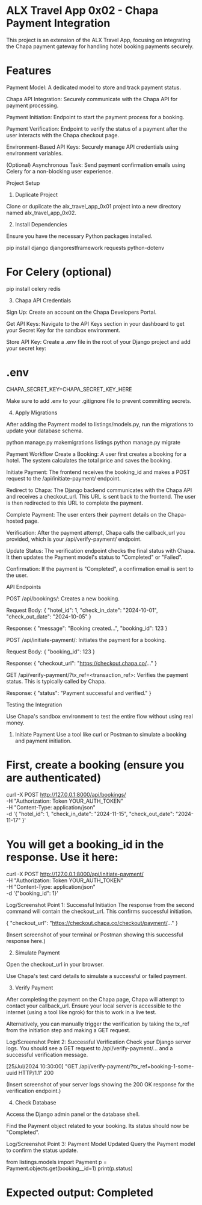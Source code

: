# ALX Travel App 0x02 - Chapa Payment Integration

This project is an extension of the ALX Travel App, focusing on integrating the Chapa payment gateway for handling hotel booking payments securely.

# Features

Payment Model: A dedicated model to store and track payment status.

Chapa API Integration: Securely communicate with the Chapa API for payment processing.

Payment Initiation: Endpoint to start the payment process for a booking.

Payment Verification: Endpoint to verify the status of a payment after the user interacts with the Chapa checkout page.

Environment-Based API Keys: Securely manage API credentials using environment variables.

(Optional) Asynchronous Task: Send payment confirmation emails using Celery for a non-blocking user experience.

Project Setup

1. Duplicate Project

Clone or duplicate the alx_travel_app_0x01 project into a new directory named alx_travel_app_0x02.

2. Install Dependencies

Ensure you have the necessary Python packages installed.

pip install django djangorestframework requests python-dotenv
# For Celery (optional)
pip install celery redis

3. Chapa API Credentials

Sign Up: Create an account on the Chapa Developers Portal.

Get API Keys: Navigate to the API Keys section in your dashboard to get your Secret Key for the sandbox environment.

Store API Key: Create a .env file in the root of your Django project and add your secret key:

# .env
CHAPA_SECRET_KEY=CHAPA_SECRET_KEY_HERE

Make sure to add .env to your .gitignore file to prevent committing secrets.

4. Apply Migrations

After adding the Payment model to listings/models.py, run the migrations to update your database schema.

python manage.py makemigrations listings
python manage.py migrate

Payment Workflow
Create a Booking: A user first creates a booking for a hotel. The system calculates the total price and saves the booking.

Initiate Payment: The frontend receives the booking_id and makes a POST request to the /api/initiate-payment/ endpoint.

Redirect to Chapa: The Django backend communicates with the Chapa API and receives a checkout_url. This URL is sent back to the frontend. The user is then redirected to this URL to complete the payment.

Complete Payment: The user enters their payment details on the Chapa-hosted page.

Verification: After the payment attempt, Chapa calls the callback_url you provided, which is your /api/verify-payment/ endpoint.

Update Status: The verification endpoint checks the final status with Chapa. It then updates the Payment model's status to "Completed" or "Failed".

Confirmation: If the payment is "Completed", a confirmation email is sent to the user.

API Endpoints

POST /api/bookings/: Creates a new booking.

Request Body: { "hotel_id": 1, "check_in_date": "2024-10-01", "check_out_date": "2024-10-05" }

Response: { "message": "Booking created...", "booking_id": 123 }

POST /api/initiate-payment/: Initiates the payment for a booking.

Request Body: { "booking_id": 123 }

Response: { "checkout_url": "https://checkout.chapa.co/..." }

GET /api/verify-payment/?tx_ref=<transaction_ref>: Verifies the payment status. This is typically called by Chapa.

Response: { "status": "Payment successful and verified." }

Testing the Integration

Use Chapa's sandbox environment to test the entire flow without using real money.

1. Initiate Payment
Use a tool like curl or Postman to simulate a booking and payment initiation.

# First, create a booking (ensure you are authenticated)
curl -X POST http://127.0.0.1:8000/api/bookings/ \
  -H "Authorization: Token YOUR_AUTH_TOKEN" \
  -H "Content-Type: application/json" \
  -d '{
        "hotel_id": 1,
        "check_in_date": "2024-11-15",
        "check_out_date": "2024-11-17"
      }'

# You will get a booking_id in the response. Use it here:
curl -X POST http://127.0.0.1:8000/api/initiate-payment/ \
  -H "Authorization: Token YOUR_AUTH_TOKEN" \
  -H "Content-Type: application/json" \
  -d '{"booking_id": 1}'

Log/Screenshot Point 1: Successful Initiation
The response from the second command will contain the checkout_url. This confirms successful initiation.

{
  "checkout_url": "https://checkout.chapa.co/checkout/payment/..."
}

(Insert screenshot of your terminal or Postman showing this successful response here.)

2. Simulate Payment

Open the checkout_url in your browser.

Use Chapa's test card details to simulate a successful or failed payment.

3. Verify Payment

After completing the payment on the Chapa page, Chapa will attempt to contact your callback_url. Ensure your local server is accessible to the internet (using a tool like ngrok) for this to work in a live test.

Alternatively, you can manually trigger the verification by taking the tx_ref from the initiation step and making a GET request.

Log/Screenshot Point 2: Successful Verification
Check your Django server logs. You should see a GET request to /api/verify-payment/... and a successful verification message.

[25/Jul/2024 10:30:00] "GET /api/verify-payment/?tx_ref=booking-1-some-uuid HTTP/1.1" 200

(Insert screenshot of your server logs showing the 200 OK response for the verification endpoint.)

4. Check Database

Access the Django admin panel or the database shell.

Find the Payment object related to your booking. Its status should now be "Completed".

Log/Screenshot Point 3: Payment Model Updated
Query the Payment model to confirm the status update.

from listings.models import Payment
p = Payment.objects.get(booking__id=1)
print(p.status)
# Expected output: Completed
